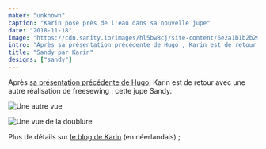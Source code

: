 ```yaml
---
maker: "unknown"
caption: "Karin pose près de l'eau dans sa nouvelle jupe"
date: "2018-11-18"
image: "https://cdn.sanity.io/images/hl5bw8cj/site-content/6e2a1b1b2b2935542f32a362aa7876deb36f89fd-2000x1500.jpg"
intro: "Après sa présentation précédente de Hugo , Karin est de retour avec une autre réalisation de freesewing : cette jupe Sandy."
title: "Sandy par Karin"
designs: ["sandy"]
---
```



Après [sa présentation précédente de Hugo](/showcase/hugo-by-karin), Karin est de retour avec une autre réalisation de freesewing : cette jupe Sandy.


![Une autre vue](https://posts.freesewing.org/uploads/sandy_by_karin_view2_8711bae2d1.jpg "Une autre vue")

![Une vue de la doublure](https://posts.freesewing.org/uploads/sandy_by_karin_view3_0b7fdc87cd.jpg "Une vue de la doublure")

Plus de détails sur [le blog de Karin](https://www.karinkay.nl/sandy-een-gratis-patroon-voor-een-cirkelrok-op-maat/) (en néerlandais) ;

